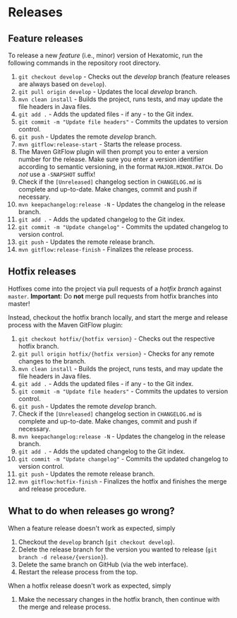 # Releases

## Feature releases

To release a new *feature* (i.e., minor) version of Hexatomic, run the following commands in the repository root directory.

1. `git checkout develop` - Checks out the *develop* branch (feature releases are always based on `develop`).
2. `git pull origin develop` - Updates the local *develop* branch.
6. `mvn clean install` - Builds the project, runs tests, and may update the file headers in Java files.
6. `git add .` - Adds the updated files - if any - to the Git index.
7. `git commit -m "Update file headers"` - Commits the updates to version control.
8. `git push` - Updates the remote *develop* branch.
3. `mvn gitflow:release-start` - Starts the release process.
4. The Maven GitFlow plugin will then prompt you to enter a version number for the release. Make sure you enter a version identifier according to semantic versioning, in the format `MAJOR.MINOR.PATCH`. Do *not* use a `-SNAPSHOT` suffix!
5. Check if the `[Unreleased]` changelog section in `CHANGELOG.md` is complete and up-to-date. Make changes, commit and push if necessary.
5. `mvn keepachangelog:release -N` - Updates the changelog in the release branch.
6. `git add .` - Adds the updated changelog to the Git index.
7. `git commit -m "Update changelog"` - Commits the updated changelog to version control.
8. `git push` - Updates the remote release branch.
9. `mvn gitflow:release-finish` - Finalizes the release process.

## Hotfix releases

Hotfixes come into the project via pull requests of a *hotfix branch* against `master`.
**Important**: Do **not** merge pull requests from hotfix branches into master!

Instead, checkout the hotfix branch locally, and start the merge and release process with the Maven GitFlow plugin:

1. `git checkout hotfix/{hotfix version}` - Checks out the respective hotfix branch.
2. `git pull origin hotfix/{hotfix version}` - Checks for any remote changes to the branch.
6. `mvn clean install` - Builds the project, runs tests, and may update the file headers in Java files.
6. `git add .` - Adds the updated files - if any - to the Git index.
7. `git commit -m "Update file headers"` - Commits the updates to version control.
8. `git push` - Updates the remote *develop* branch.
5. Check if the `[Unreleased]` changelog section in `CHANGELOG.md` is complete and up-to-date. Make changes, commit and push if necessary.
5. `mvn keepachangelog:release -N` - Updates the changelog in the release branch.
6. `git add .` - Adds the updated changelog to the Git index.
7. `git commit -m "Update changelog"` - Commits the updated changelog to version control.
8. `git push` - Updates the remote release branch.
9. `mvn gitflow:hotfix-finish` - Finalizes the hotfix and finishes the merge and release procedure.

## What to do when releases go wrong?

When a feature release doesn't work as expected, simply

1. Checkout the `develop` branch (`git checkout develop`).
2. Delete the release branch for the version you wanted to release (`git branch -d release/{version}`).
3. Delete the same branch on GitHub (via the web interface).
4. Restart the release process from the top.

When a hotfix release doesn't work as expected, simply

1. Make the necessary changes in the hotfix branch, then continue with the merge and release process.